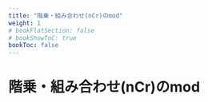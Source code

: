 ```yaml
---
title: "階乗・組み合わせ(nCr)のmod"
weight: 1
# bookFlatSection: false
# bookShowToC: true
bookToc: false
---
```


# 階乗・組み合わせ(nCr)のmod


